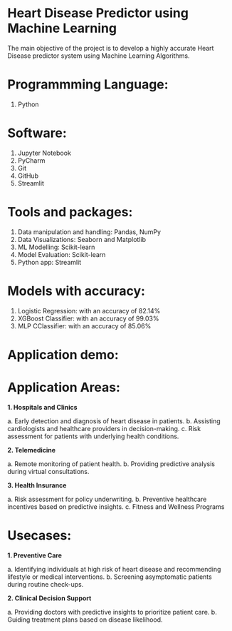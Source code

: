 # Heart Disease Predictor using Machine Learning

The main objective of the project is to develop a highly accurate Heart Disease predictor system using Machine Learning Algorithms.

# Programmming Language:
1. Python

# Software:
1. Jupyter Notebook
2. PyCharm
3. Git
4. GitHub
5. Streamlit

# Tools and packages:
1. Data manipulation and handling: Pandas, NumPy
2. Data Visualizations: Seaborn and Matplotlib
3. ML Modelling: Scikit-learn
4. Model Evaluation: Scikit-learn
5. Python app: Streamlit

# Models with accuracy:
1. Logistic Regression: with an accuracy of 82.14%
2. XGBoost Classifier: with an accuracy of 99.03%
3. MLP CClassifier: with an accuracy of 85.06%

# Application demo:


# Application Areas:
**1. Hospitals and Clinics**

a. Early detection and diagnosis of heart disease in patients.
b. Assisting cardiologists and healthcare providers in decision-making.
c. Risk assessment for patients with underlying health conditions.

**2. Telemedicine**

a. Remote monitoring of patient health.
b. Providing predictive analysis during virtual consultations.

**3. Health Insurance**

a. Risk assessment for policy underwriting.
b. Preventive healthcare incentives based on predictive insights.
c. Fitness and Wellness Programs

# Usecases:
**1. Preventive Care**

a. Identifying individuals at high risk of heart disease and recommending lifestyle or medical interventions.
b. Screening asymptomatic patients during routine check-ups.

**2. Clinical Decision Support**

a. Providing doctors with predictive insights to prioritize patient care.
b. Guiding treatment plans based on disease likelihood.
